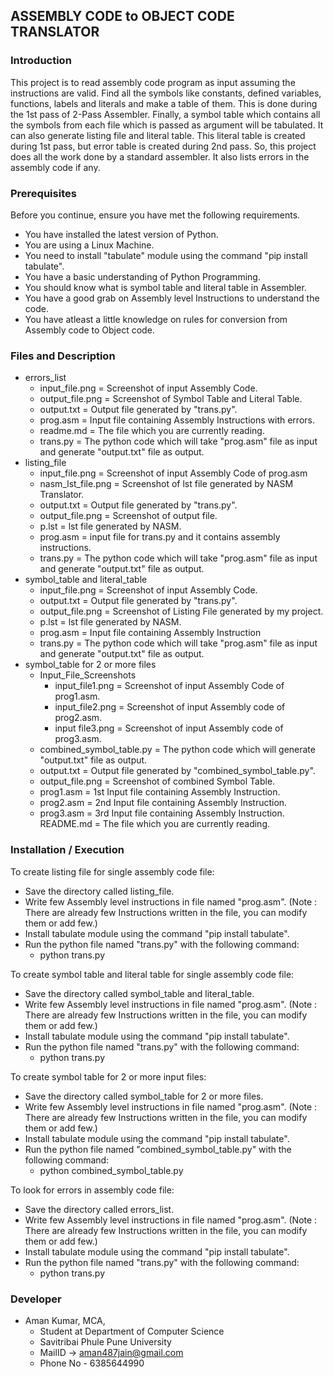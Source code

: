 ## ASSEMBLY CODE to OBJECT CODE TRANSLATOR

### Introduction
This project is to read assembly code program as input assuming the instructions are valid.
Find all the symbols like constants, defined variables, functions, labels and literals and make a table of them.
This is done during the 1st pass of 2-Pass Assembler.
Finally, a symbol table which contains all the symbols from each file which is passed as argument will be tabulated.
It can also generate listing file and literal table.
This literal table is created during 1st pass, but error table is created during 2nd pass.
So, this project does all the work done by a standard assembler.
It also lists errors in the assembly code if any.


### Prerequisites

Before you continue, ensure you have met the following requirements.

- You have installed the latest version of Python.
- You are using a Linux Machine.
- You need to install "tabulate" module using the command "pip install tabulate".
- You have a basic understanding of Python Programming.
- You should know what is symbol table and literal table in Assembler.
- You have a good grab on Assembly level Instructions to understand the code.
- You have atleast a little knowledge on rules for conversion from Assembly code to Object code.


### Files and Description


- errors_list
  - input_file.png = Screenshot of input Assembly Code.
  - output_file.png = Screenshot of Symbol Table and Literal Table.
  - output.txt = Output file generated by "trans.py".
  - prog.asm = Input file containing Assembly Instructions with errors.
  - readme.md = The file which you are currently reading.
  - trans.py = The python code which will take "prog.asm" file as input and generate "output.txt" file as output.
- listing_file
  - input_file.png = Screenshot of input Assembly Code of prog.asm
  - nasm_lst_file.png = Screenshot of lst file generated by NASM Translator.
  - output.txt = Output file generated by "trans.py".
  - output_file.png = Screenshot of output file.
  - p.lst = lst file generated by NASM.
  - prog.asm = input file for trans.py and it contains assembly instructions.
  - trans.py = The python code which will take "prog.asm" file as input and generate "output.txt" file as output.
- symbol_table and literal_table
  - input_file.png = Screenshot of input Assembly Code.
  - output.txt = Output file generated by "trans.py".
  - output_file.png = Screenshot of Listing File generated by my project.
  - p.lst = lst file generated by NASM.
  - prog.asm = Input file containing Assembly Instruction
  - trans.py = The python code which will take "prog.asm" file as input and generate "output.txt" file as output.
- symbol_table for 2 or more files
  - Input_File_Screenshots
    - input_file1.png = Screenshot of input Assembly Code of prog1.asm.
    - input_file2.png = Screenshot of input Assembly code of prog2.asm.
    - input file3.png = Screenshot of input Assembly code of prog3.asm.
  - combined_symbol_table.py = The python code which will generate "output.txt" file as output.
  - output.txt = Output file generated by "combined_symbol_table.py".
  - output_file.png = Screenshot of combined Symbol Table.
  - prog1.asm = 1st Input file containing Assembly Instruction.
  - prog2.asm = 2nd Input file containing Assembly Instruction.
  - prog3.asm = 3rd Input file containing Assembly Instruction.
README.md = The file which you are currently reading.



### Installation / Execution


To create listing file for single assembly code file:
- Save the directory called listing_file.
- Write few Assembly level instructions in file named "prog.asm".
(Note : There are already few Instructions written in the file, you can modify them or add few.)
- Install tabulate module using the command "pip install tabulate".
- Run the python file named "trans.py" with the following command:
  - python trans.py

To create symbol table and literal table for single assembly code file:
- Save the directory called symbol_table and literal_table.
- Write few Assembly level instructions in file named "prog.asm".
(Note : There are already few Instructions written in the file, you can modify them or add few.)
- Install tabulate module using the command "pip install tabulate".
- Run the python file named "trans.py" with the following command:
  - python trans.py
  
To create symbol table for 2 or more input files:
- Save the directory called symbol_table for 2 or more files.
- Write few Assembly level instructions in file named "prog.asm".
(Note : There are already few Instructions written in the file, you can modify them or add few.)
- Install tabulate module using the command "pip install tabulate".
- Run the python file named "combined_symbol_table.py" with the following command:
  - python combined_symbol_table.py

To look for errors in assembly code file:
 - Save the directory called errors_list.
- Write few Assembly level instructions in file named "prog.asm".
(Note : There are already few Instructions written in the file, you can modify them or add few.)
- Install tabulate module using the command "pip install tabulate".
- Run the python file named "trans.py" with the following command:
  - python trans.py



### Developer

- Aman Kumar, MCA,
  - Student at Department of Computer Science
  - Savitribai Phule Pune University
  - MailID -> aman487jain@gmail.com
  - Phone No - 6385644990
